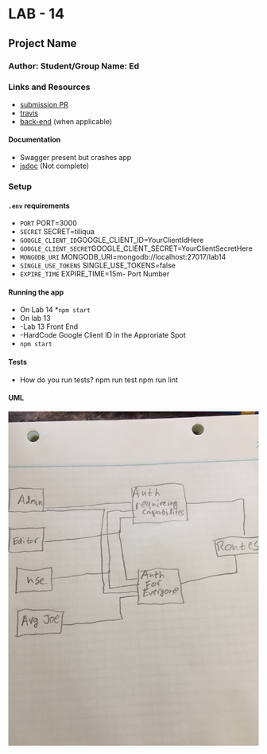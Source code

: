 # LAB - 14

## Project Name

### Author: Student/Group Name: Ed

### Links and Resources
* [submission PR](https://github.com/EdDearment-401-advanced-javascript/lab-14/pull/1)
* [travis](https://travis-ci.com)
* [back-end](https://rocky-shore-73294.herokuapp.com/) (when applicable)

#### Documentation
* Swagger present but crashes app
* [jsdoc](file:///Users/Ed/codefellows/401/labs/lab-14/docs/index.html) (Not complete)

### Setup
#### `.env` requirements
* `PORT` PORT=3000
* `SECRET` SECRET=tiliqua
* `GOOGLE_CLIENT_ID`GOOGLE_CLIENT_ID=YourClientIdHere
* `GOOGLE_CLIENT_SECRET`GOOGLE_CLIENT_SECRET=YourClientSecretHere
* `MONGODB_URI` MONGODB_URI=mongodb://localhost:27017/lab14
* `SINGLE_USE_TOKENS` SINGLE_USE_TOKENS=false
* `EXPIRE_TIME` EXPIRE_TIME=15m- Port Number

#### Running the app
* On Lab 14
*`npm start`
* On lab 13
* -Lab 13 Front End
* -HardCode Google Client ID in the Approriate Spot
* `npm start`

  
#### Tests
* How do you run tests?
npm run test
npm run lint

#### UML
![](https://raw.githubusercontent.com/EdDearment-401-advanced-javascript/lab-14/dev/assets/Lab14UMl.JPG)
